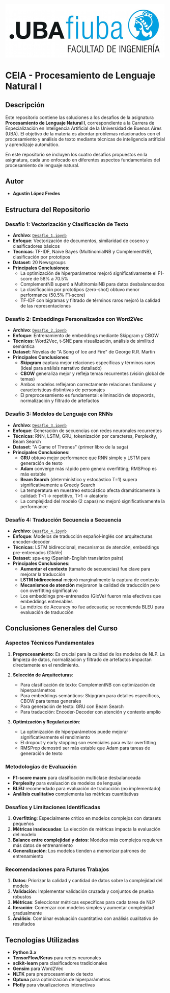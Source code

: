 <img src="https://github.com/hernancontigiani/ceia_memorias_especializacion/raw/master/Figures/logoFIUBA.jpg" width="500" align="center">

# CEIA - Procesamiento de Lenguaje Natural I

## Descripción
Este repositorio contiene las soluciones a los desafíos de la asignatura **Procesamiento de Lenguaje Natural I**, correspondiente a la Carrera de Especialización en Inteligencia Artificial de la Universidad de Buenos Aires (UBA). El objetivo de la materia es abordar problemas relacionados con el procesamiento y análisis de texto mediante técnicas de inteligencia artificial y aprendizaje automático.

En este repositorio se incluyen los cuatro desafíos propuestos en la asignatura, cada uno enfocado en diferentes aspectos fundamentales del procesamiento de lenguaje natural.

## Autor
- **Agustín López Fredes**

## Estructura del Repositorio

### Desafío 1: Vectorización y Clasificación de Texto
- **Archivo**: [`Desafio_1.ipynb`](Desafio_1/Desafio_1.ipynb)
- **Enfoque**: Vectorización de documentos, similaridad de coseno y clasificadores básicos
- **Técnicas**: TF-IDF, Naive Bayes (MultinomialNB y ComplementNB), clasificación por prototipos
- **Dataset**: 20 Newsgroups
- **Principales Conclusiones**:
  - La optimización de hiperparámetros mejoró significativamente el F1-score de 58% a 70.5%
  - ComplementNB superó a MultinomialNB para datos desbalanceados
  - La clasificación por prototipos (zero-shot) obtuvo menor performance (50.5% F1-score)
  - TF-IDF con bigramas y filtrado de términos raros mejoró la calidad de las representaciones

### Desafío 2: Embeddings Personalizados con Word2Vec
- **Archivo**: [`Desafio_2.ipynb`](Desafio_2/Desafio_2.ipynb)
- **Enfoque**: Entrenamiento de embeddings mediante Skipgram y CBOW
- **Técnicas**: Word2Vec, t-SNE para visualización, análisis de similitud semántica
- **Dataset**: Novelas de "A Song of Ice and Fire" de George R.R. Martin
- **Principales Conclusiones**:
  - **Skipgram** captura mejor relaciones específicas y términos raros (ideal para análisis narrativo detallado)
  - **CBOW** generaliza mejor y refleja temas recurrentes (visión global de temas)
  - Ambos modelos reflejaron correctamente relaciones familiares y características distintivas de personajes
  - El preprocesamiento es fundamental: eliminación de stopwords, normalización y filtrado de artefactos

### Desafío 3: Modelos de Lenguaje con RNNs
- **Archivo**: [`Desafio_3.ipynb`](Desafio_3/Desafio_3.ipynb)
- **Enfoque**: Generación de secuencias con redes neuronales recurrentes
- **Técnicas**: RNN, LSTM, GRU, tokenización por caracteres, Perplexity, Beam Search
- **Dataset**: "A Game of Thrones" (primer libro de la saga)
- **Principales Conclusiones**:
  - **GRU** obtuvo mejor performance que RNN simple y LSTM para generación de texto
  - **Adam** converge más rápido pero genera overfitting; RMSProp es más estable
  - **Beam Search** (determinístico y estocástico T=1) supera significativamente a Greedy Search
  - La temperatura en muestreo estocástico afecta dramáticamente la calidad: T<1 → repetitivo, T>1 → aleatorio
  - La complejidad del modelo (2 capas) no mejoró significativamente la performance

### Desafío 4: Traducción Secuencia a Secuencia
- **Archivo**: [`Desafio_4.ipynb`](Desafio_4/Desafio_4.ipynb)
- **Enfoque**: Modelos de traducción español-inglés con arquitecturas encoder-decoder
- **Técnicas**: LSTM bidireccional, mecanismos de atención, embeddings pre-entrenados (GloVe)
- **Dataset**: spa-eng (Spanish-English translation pairs)
- **Principales Conclusiones**:
  - **Aumentar el contexto** (tamaño de secuencias) fue clave para mejorar la traducción
  - **LSTM bidireccional** mejoró marginalmente la captura de contexto
  - **Mecanismos de atención** mejoraron la calidad de traducción pero con overfitting significativo
  - Los embeddings pre-entrenados (GloVe) fueron más efectivos que embeddings entrenables
  - La métrica de Accuracy no fue adecuada; se recomienda BLEU para evaluación de traducción

## Conclusiones Generales del Curso

### Aspectos Técnicos Fundamentales
1. **Preprocesamiento**: Es crucial para la calidad de los modelos de NLP. La limpieza de datos, normalización y filtrado de artefactos impactan directamente en el rendimiento.

2. **Selección de Arquitecturas**: 
   - Para clasificación de texto: ComplementNB con optimización de hiperparámetros
   - Para embeddings semánticos: Skipgram para detalles específicos, CBOW para temas generales
   - Para generación de texto: GRU con Beam Search
   - Para traducción: Encoder-Decoder con atención y contexto amplio

3. **Optimización y Regularización**:
   - La optimización de hiperparámetros puede mejorar significativamente el rendimiento
   - El dropout y early stopping son esenciales para evitar overfitting
   - RMSProp demostró ser más estable que Adam para tareas de generación de texto

### Metodologías de Evaluación
- **F1-score macro** para clasificación multiclase desbalanceada
- **Perplexity** para evaluación de modelos de lenguaje
- **BLEU** recomendado para evaluación de traducción (no implementado)
- **Análisis cualitativo** complementa las métricas cuantitativas

### Desafíos y Limitaciones Identificadas
1. **Overfitting**: Especialmente crítico en modelos complejos con datasets pequeños
2. **Métricas inadecuadas**: La elección de métricas impacta la evaluación del modelo
3. **Balance entre complejidad y datos**: Modelos más complejos requieren más datos de entrenamiento
4. **Generalización**: Los modelos tienden a memorizar patrones de entrenamiento

### Recomendaciones para Futuros Trabajos
1. **Datos**: Priorizar la calidad y cantidad de datos sobre la complejidad del modelo
2. **Validación**: Implementar validación cruzada y conjuntos de prueba robustos
3. **Métricas**: Seleccionar métricas específicas para cada tarea de NLP
4. **Iteración**: Comenzar con modelos simples y aumentar complejidad gradualmente
5. **Análisis**: Combinar evaluación cuantitativa con análisis cualitativo de resultados

## Tecnologías Utilizadas
- **Python 3.x**
- **TensorFlow/Keras** para redes neuronales
- **scikit-learn** para clasificadores tradicionales
- **Gensim** para Word2Vec
- **NLTK** para preprocesamiento de texto
- **Optuna** para optimización de hiperparámetros
- **Plotly** para visualizaciones interactivas